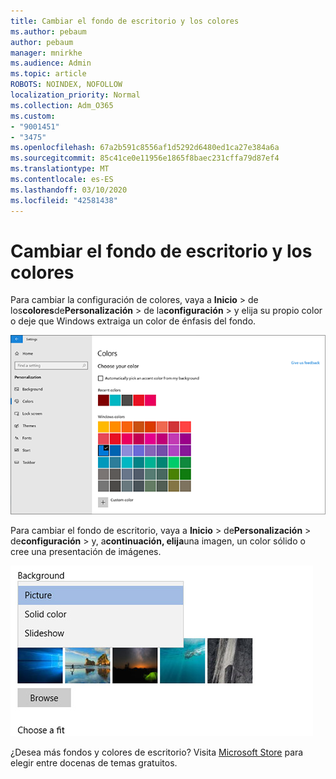 ```yaml
---
title: Cambiar el fondo de escritorio y los colores
ms.author: pebaum
author: pebaum
manager: mnirkhe
ms.audience: Admin
ms.topic: article
ROBOTS: NOINDEX, NOFOLLOW
localization_priority: Normal
ms.collection: Adm_O365
ms.custom:
- "9001451"
- "3475"
ms.openlocfilehash: 67a2b591c8556af1d5292d6480ed1ca27e384a6a
ms.sourcegitcommit: 85c41ce0e11956e1865f8baec231cffa79d87ef4
ms.translationtype: MT
ms.contentlocale: es-ES
ms.lasthandoff: 03/10/2020
ms.locfileid: "42581438"
---
```

# <a name="change-your-desktop-background-and-colors"></a>Cambiar el fondo de escritorio y los colores

Para cambiar la configuración de colores, vaya a **Inicio** > de los**colores**de**Personalización** > de la**configuración** > y elija su propio color o deje que Windows extraiga un color de énfasis del fondo.

![Personalice sus colores en Windows.](media/windows-personalization-colors.png)

Para cambiar el fondo de escritorio, vaya a **Inicio** > de**Personalización** > de**configuración** > y, a**continuación, elija**una imagen, un color sólido o cree una presentación de imágenes. 

![Cambiar el fondo del escritorio de Windows.](media/windows-desktop-background.png)

¿Desea más fondos y colores de escritorio? Visita [Microsoft Store](https://www.microsoft.com/store/collections/windowsthemes) para elegir entre docenas de temas gratuitos.
